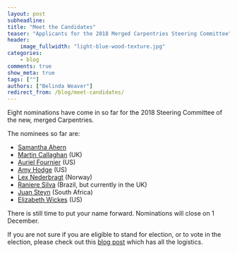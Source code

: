 ```yaml
---
layout: post
subheadline:
title: "Meet the Candidates"
teaser: "Applicants for the 2018 Merged Carpentries Steering Committee"
header:
    image_fullwidth: "light-blue-wood-texture.jpg"
categories:
    - blog
comments: true
show_meta: true
tags: [""]
authors: ["Belinda Weaver"]
redirect_from: /blog/meet-candidates/
---
```


Eight nominations have come in so far for the 2018 Steering Committee of the new, merged Carpentries.

The nominees so far are:

- [Samantha Ahern](https://software-carpentry.org/blog/2017/11/sam-ahern-sc.html)
- [Martin Callaghan](https://software-carpentry.org/blog/2017/11/election-callaghan.html) (UK)
- [Auriel Fournier](https://software-carpentry.org/blog/2017/11/2018-sc-election-fournier.html) (US)
- [Amy Hodge](https://software-carpentry.org/blog/2017/11/amy-hodge-sc.html) (US)
- [Lex Nederbragt](https://software-carpentry.org/blog/2017/11/election-nederbragt.html) (Norway)
- [Raniere Silva](https://software-carpentry.org/blog/2017/11/election-silva.html) (Brazil, but currently in the UK)
- [Juan Steyn](https://software-carpentry.org/blog/2017/11/2018-election-juan-steyn.html) (South Africa)
- [Elizabeth Wickes](https://software-carpentry.org/blog/2017/11/election-wickes.html) (US) 

There is still time to put your name forward. Nominations will close on 1 December. 

If you are not sure if you are eligible to stand for election, or to vote in the election, please check out this [blog post](http://www.datacarpentry.org/blog/call-for-candidates-joint-board/) which has all the logistics.
